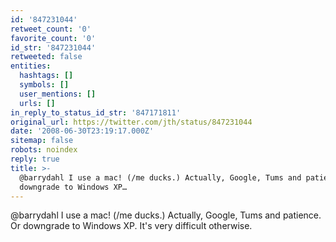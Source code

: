 ```yaml
---
id: '847231044'
retweet_count: '0'
favorite_count: '0'
id_str: '847231044'
retweeted: false
entities:
  hashtags: []
  symbols: []
  user_mentions: []
  urls: []
in_reply_to_status_id_str: '847171811'
original_url: https://twitter.com/jth/status/847231044
date: '2008-06-30T23:19:17.000Z'
sitemap: false
robots: noindex
reply: true
title: >-
  @barrydahl I use a mac! (/me ducks.) Actually, Google, Tums and patience. Or
  downgrade to Windows XP…
---
```


@barrydahl I use a mac! (/me ducks.) Actually, Google, Tums and patience. Or downgrade to Windows XP. It's very difficult otherwise.